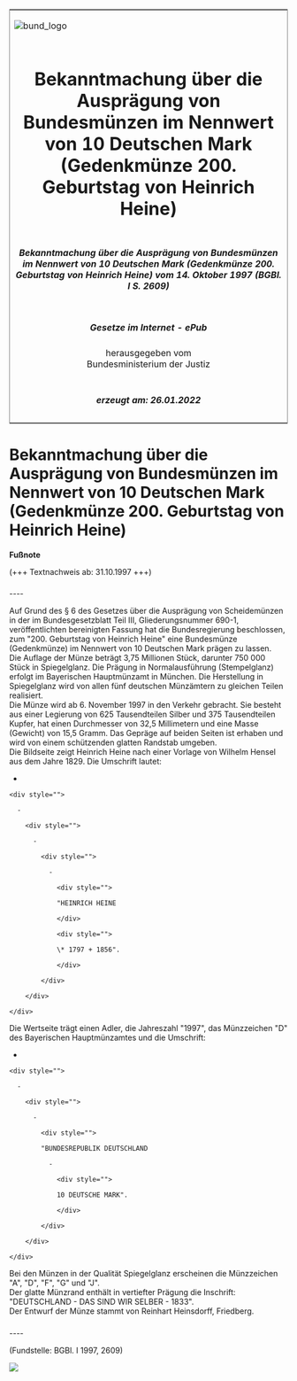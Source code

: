 <span id="DECKBLATT.html"></span>

<table border="0" frame="border" width="100%">

<tr valign="top">

<td align="left">

![bund\_logo](BfJ_2021_Web_de_de.gif)

</td>

<td align="right">

 

</td>

</tr>

<tr align="center" valign="middle">

<td colspan="2">

# Bekanntmachung über die Ausprägung von Bundesmünzen im Nennwert von 10 Deutschen Mark (Gedenkmünze 200. Geburtstag von Heinrich Heine)

</td>

</tr>

<tr align="center" valign="middle">

<td colspan="2">

##### Bekanntmachung über die Ausprägung von Bundesmünzen im Nennwert von 10 Deutschen Mark (Gedenkmünze 200. Geburtstag von Heinrich Heine) vom 14. Oktober 1997 (BGBl. I S. 2609)

</td>

</tr>

<tr align="center" valign="middle">

<td colspan="2">

  
  

##### Gesetze im Internet - ePub  
  
herausgegeben vom  
Bundesministerium der Justiz

</td>

</tr>

<tr align="center" valign="bottom">

<td colspan="2">

  
  

##### erzeugt am: 26.01.2022

</td>

</tr>

</table>

<span id="BJNR260900997.html"></span>

# Bekanntmachung über die Ausprägung von Bundesmünzen im Nennwert von 10 Deutschen Mark (Gedenkmünze 200. Geburtstag von Heinrich Heine)

<div>

  
**Fußnote**

<div class="jnhtml">

<div>

<div class="jurAbsatz">

(+++ Textnachweis ab: 31.10.1997 +++)

</div>

</div>

</div>

</div>

<span id="BJNR260900997BJNE000100310.html"></span>

###   
\----

<div>

<div class="jnhtml">

<div>

<div class="jurAbsatz">

Auf Grund des § 6 des Gesetzes über die Ausprägung von Scheidemünzen in
der im Bundesgesetzblatt Teil III, Gliederungsnummer 690-1,
veröffentlichten bereinigten Fassung hat die Bundesregierung
beschlossen, zum "200. Geburtstag von Heinrich Heine" eine Bundesmünze
(Gedenkmünze) im Nennwert von 10 Deutschen Mark prägen zu lassen.  
Die Auflage der Münze beträgt 3,75 Millionen Stück, darunter 750 000
Stück in Spiegelglanz. Die Prägung in Normalausführung (Stempelglanz)
erfolgt im Bayerischen Hauptmünzamt in München. Die Herstellung in
Spiegelglanz wird von allen fünf deutschen Münzämtern zu gleichen Teilen
realisiert.  
Die Münze wird ab 6. November 1997 in den Verkehr gebracht. Sie besteht
aus einer Legierung von 625 Tausendteilen Silber und 375 Tausendteilen
Kupfer, hat einen Durchmesser von 32,5 Millimetern und eine Masse
(Gewicht) von 15,5 Gramm. Das Gepräge auf beiden Seiten ist erhaben und
wird von einem schützenden glatten Randstab umgeben.  
Die Bildseite zeigt Heinrich Heine nach einer Vorlage von Wilhelm Hensel
aus dem Jahre 1829. Die Umschrift lautet:

  - 
    
    <div style="">
    
      - 
        
        <div style="">
        
          - 
            
            <div style="">
            
              - 
                
                <div style="">
                
                "HEINRICH HEINE
                
                </div>
                
                <div style="">
                
                \* 1797 + 1856".
                
                </div>
            
            </div>
        
        </div>
    
    </div>

Die Wertseite trägt einen Adler, die Jahreszahl "1997", das Münzzeichen
"D" des Bayerischen Hauptmünzamtes und die Umschrift:

  - 
    
    <div style="">
    
      - 
        
        <div style="">
        
          - 
            
            <div style="">
            
            "BUNDESREPUBLIK DEUTSCHLAND
            
              - 
                
                <div style="">
                
                10 DEUTSCHE MARK".
                
                </div>
            
            </div>
        
        </div>
    
    </div>

Bei den Münzen in der Qualität Spiegelglanz erscheinen die Münzzeichen
"A", "D", "F", "G" und "J".  
Der glatte Münzrand enthält in vertiefter Prägung die Inschrift:  
"DEUTSCHLAND - DAS SIND WIR SELBER - 1833".  
Der Entwurf der Münze stammt von Reinhart Heinsdorff, Friedberg.

</div>

</div>

</div>

</div>

<span id="BJNR260900997BJNE000200310.html"></span>

###   
\----

<div>

<div class="jnhtml">

<div>

<div class="jurAbsatz">

<div class="kommentar_Fundstelle">

  
(Fundstelle: BGBl. I 1997, 2609)

</div>

  
  
![](bgbl1_1997_j2609_0010.jpeg)  
  

</div>

</div>

</div>

</div>
